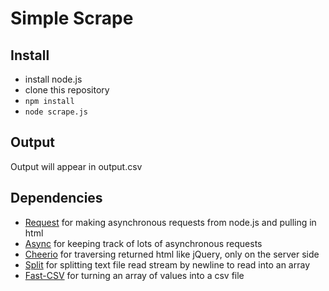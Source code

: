 # Simple Scrape

## Install

* install node.js
* clone this repository
* ```npm install```
* ```node scrape.js```

## Output

Output will appear in output.csv

## Dependencies

* [Request](https://github.com/mikeal/request) for making asynchronous requests from node.js and pulling in html
* [Async](https://github.com/caolan/async) for keeping track of lots of asynchronous requests
* [Cheerio](https://github.com/cheeriojs/cheerio) for traversing returned html like jQuery, only on the server side
* [Split](https://github.com/dominictarr/split) for splitting text file read stream by newline to read into an array
* [Fast-CSV](https://github.com/C2FO/fast-csv) for turning an array of values into a csv file


